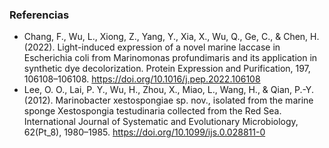 ### Referencias
- Chang, F., Wu, L., Xiong, Z., Yang, Y., Xia, X., Wu, Q., Ge, C., & Chen, H. (2022). Light-induced expression of a novel marine laccase in Escherichia coli from Marinomonas profundimaris and its application in synthetic dye decolorization. Protein Expression and Purification, 197, 106108–106108. https://doi.org/10.1016/j.pep.2022.106108
- Lee, O. O., Lai, P. Y., Wu, H., Zhou, X., Miao, L., Wang, H., & Qian, P.-Y. (2012). Marinobacter xestospongiae sp. nov., isolated from the marine sponge Xestospongia testudinaria collected from the Red Sea. International Journal of Systematic and Evolutionary Microbiology, 62(Pt_8), 1980–1985. https://doi.org/10.1099/ijs.0.028811-0
